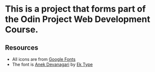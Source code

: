 # This is a project that forms part of the Odin Project Web Development Course.

## Resources

- All icons are from [Google Fonts](https://fonts.google.com/icons)
- The font is [Anek Devanagari](https://fonts.google.com/specimen/Anek+Devanagari) by [Ek Type](https://fonts.google.com/?query=Ek%20Type)
